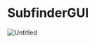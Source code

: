 # SubfinderGUI
![Untitled](https://github.com/xAkshay/SubfinderGUI/assets/149974605/61ba2208-9aa5-4ac8-bd21-3a117ec8bfe4)

